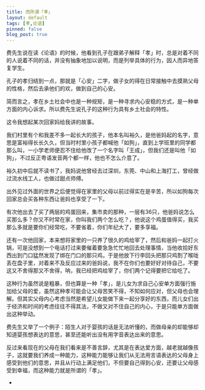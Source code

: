 ```yaml
---
title: 而所谓「孝」
layout: default
tags: [孝,论语]
pinned: false
blog_post: true
---
```


费先生说在读《论语》的时候，他看到孔子在跟弟子解释「孝」时，总是对着不同的人说着不同的话，并没有抽象地加以说明，而是列举具体的行为，因人而异地答复学生。

孔子的孝归结到一点，那就是「心安」二字，做子女的得在日常接触中去摸熟父母的性格，然后去承他们的欢，做到自己的心安。

简而言之，孝在乡土社会中也是一种规矩，是一种寻求内心安稳的方式，是一种单方面的内心诉求。所以费先生说孔子的这种行为具有乡土社会的特性。

这令我想起某次回家妈给我讲的故事。

我们村里有个和我差不多一起长大的孩子，他本名叫裕久，是他爸妈起的名字，意思是富裕得长长久久，但当时村里小孩子都喊他「如狗」，直到上学班里的同学都那么叫，一小学老师便忍不住给他改了一个名字叫「王成」，但我们还是叫他「如狗」，不过反正粤语发音两个都一样，他也不怎么介意了。

裕久初中后就不读书了，我妈说他曾经去过深圳，东莞、中山和上海打工，曾经做过流水线工人，也做过甜点师傅。

出外见过外面的世界之后便觉得在家里的父母以前过得实在是辛苦，所以如狗每次回家总会买各种东西让爸妈也享受了一下。

有次他出去了买了两层的鸡蛋回来，集市卖的那种，一层有36只，他爸妈说怎么买那么多？你又不时常在家，你叫我们两个怎么吃？，他说这个鸡蛋值得买，我买那么多就是要你们经常吃，不要省着，你们年纪大了，要多享福。

还有一次他回家，本来想将家里的一只养了很久的鸡给宰了，然后和爸妈一起打火锅，可是没想到一个电话打过来要催着要急急忙忙地回去处理事情，当他收拾好东西出到门口猛然发现了绑在门口的那只鸡，于是他放下行李回头把那只鸡割了喉咙丢在盘子里，对着来不及反应过来的爸妈说，我不在你们也要好好对待自己，不要这又不舍得那又不舍得，呐，我已经把鸡给宰了，你们两个记得要把它给吃了。

这种行为虽然说是粗暴，但也算是一种「孝」，是儿女为求自己心安单方面强行施加给父母的爱，虽然这种孝可能会让父母苦笑不得，不知如何应对，但父母也会理解。但其实父母内心考虑当然是希望儿女能做下来一起分享好的东西，而儿女们出于经济和时间的考虑往往不得其法，不做又对不住自己的内心，于是只能单方面做出这种举动。

费先生又举了一个例子：陌生人对于婴孩的话是无法听懂的，而做母亲的却能够却知道婴孩想表达的意思，甚至还能听出没有用字音表达出来的意思。

反过来看现在的父母在我们看来是不善言辞，尤其是在表达爱方面，越老就越像孩子，这就要我们养成一种能力，这种能力能够让我们从无法用言语表达的父母身上感受到他们的意思，并且从行动上满足他们，不但要自己得到心安，还要让父母感受到幸福，而这种能力就是所谓的「孝」。

-
